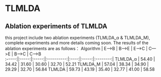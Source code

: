 # TLMLDA
## Ablation experiments of TLMLDA
this project include two ablation experiments (TLMLDA_α & TLMLDA_M), complete experiments and more details coming soon.
The results of the ablation experiments are as follows：
Algorithm | E—>B | B—>E | E—>C | C—>E | B—>C | C—>B  
:-----:|:-----:|:-----:|:----------:|:----:|:-----:|:--------:|
TLMLDA_α | 54.40 | 34.42 | 31.60 | 30.60 | 32.70 | 52.21 
TLMLDA_M | 57.04 | 38.34 | 34.90 | 29.29 | 32.70 | 56.84 
TLMLDA  | 59.73 | 43.19 | 35.40 | 32.77 | 41.00 | 58.58 

